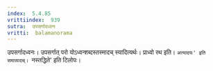 ```yaml
---
index:  5.4.85
vrittiindex:  939
sutra:  उपसर्गादध्वनः
vritti:  balamanorama 
---
```


उपसर्गादध्वनः। उपसर्गात् परो योऽध्वन्शब्दस्तस्मादच् स्यादित्यर्थः। प्राध्वो रथ इति। `अत्यादयः' इति समासादच्। `नस्तद्धिते' इति टिलोपः।

